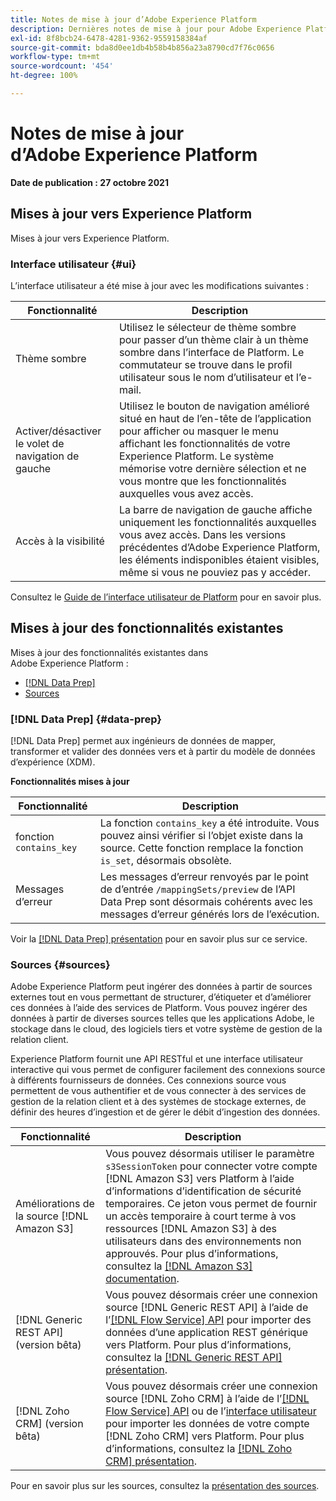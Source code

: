 ```yaml
---
title: Notes de mise à jour d’Adobe Experience Platform
description: Dernières notes de mise à jour pour Adobe Experience Platform.
exl-id: 8f8bcb24-6478-4281-9362-9559158384af
source-git-commit: bda8d0ee1db4b58b4b856a23a8790cd7f76c0656
workflow-type: tm+mt
source-wordcount: '454'
ht-degree: 100%

---
```


# Notes de mise à jour d’Adobe Experience Platform

**Date de publication : 27 octobre 2021**

## Mises à jour vers Experience Platform

Mises à jour vers Experience Platform.

### Interface utilisateur {#ui}

L’interface utilisateur a été mise à jour avec les modifications suivantes :

| Fonctionnalité | Description |
| --- | --- |
| Thème sombre | Utilisez le sélecteur de thème sombre pour passer d’un thème clair à un thème sombre dans l’interface de Platform. Le commutateur se trouve dans le profil utilisateur sous le nom d’utilisateur et l’e-mail.  |
| Activer/désactiver le volet de navigation de gauche | Utilisez le bouton de navigation amélioré situé en haut de l’en-tête de l’application pour afficher ou masquer le menu affichant les fonctionnalités de votre Experience Platform. Le système mémorise votre dernière sélection et ne vous montre que les fonctionnalités auxquelles vous avez accès.  |
| Accès à la visibilité | La barre de navigation de gauche affiche uniquement les fonctionnalités auxquelles vous avez accès. Dans les versions précédentes d’Adobe Experience Platform, les éléments indisponibles étaient visibles, même si vous ne pouviez pas y accéder.  |

Consultez le [Guide de l’interface utilisateur de Platform](../../landing/ui-guide.md) pour en savoir plus. 

## Mises à jour des fonctionnalités existantes

Mises à jour des fonctionnalités existantes dans Adobe Experience Platform :

- [[!DNL Data Prep]](#data-prep)
- [Sources](#sources)

### [!DNL Data Prep] {#data-prep}

[!DNL Data Prep] permet aux ingénieurs de données de mapper, transformer et valider des données vers et à partir du modèle de données d’expérience (XDM). 

**Fonctionnalités mises à jour**

| Fonctionnalité | Description |
| --- | --- |
| fonction `contains_key` | La fonction `contains_key` a été introduite. Vous pouvez ainsi vérifier si l’objet existe dans la source. Cette fonction remplace la fonction `is_set`, désormais obsolète.  |
| Messages d’erreur | Les messages d’erreur renvoyés par le point de d’entrée `/mappingSets/preview` de l’API Data Prep sont désormais cohérents avec les messages d’erreur générés lors de l’exécution.  |

Voir la [[!DNL Data Prep] présentation](../../data-prep/home.md) pour en savoir plus sur ce service.

### Sources {#sources}

Adobe Experience Platform peut ingérer des données à partir de sources externes tout en vous permettant de structurer, d’étiqueter et d’améliorer ces données à l’aide des services de Platform. Vous pouvez ingérer des données à partir de diverses sources telles que les applications Adobe, le stockage dans le cloud, des logiciels tiers et votre système de gestion de la relation client.

Experience Platform fournit une API RESTful et une interface utilisateur interactive qui vous permet de configurer facilement des connexions source à différents fournisseurs de données. Ces connexions source vous permettent de vous authentifier et de vous connecter à des services de gestion de la relation client et à des systèmes de stockage externes, de définir des heures d’ingestion et de gérer le débit d’ingestion des données.

| Fonctionnalité | Description |
| --- | --- |
| Améliorations de la source [!DNL Amazon S3] | Vous pouvez désormais utiliser le paramètre `s3SessionToken` pour connecter votre compte [!DNL Amazon S3] vers Platform à l’aide d’informations d’identification de sécurité temporaires. Ce jeton vous permet de fournir un accès temporaire à court terme à vos ressources [!DNL Amazon S3] à des utilisateurs dans des environnements non approuvés. Pour plus d’informations, consultez la [[!DNL Amazon S3] documentation](../../sources/connectors/cloud-storage/s3.md#prerequisites). |
| [!DNL Generic REST API] (version bêta) | Vous pouvez désormais créer une connexion source [!DNL Generic REST API] à l’aide de l’[[!DNL Flow Service] API](../../sources/tutorials/api/create/protocols/generic-rest.md) pour importer des données d’une application REST générique vers Platform. Pour plus d’informations, consultez la [[!DNL Generic REST API] présentation](../../sources/connectors/protocols/generic-rest.md).  |
| [!DNL Zoho CRM] (version bêta) | Vous pouvez désormais créer une connexion source [!DNL Zoho CRM] à l’aide de l’[[!DNL Flow Service] API](../../sources/tutorials/api/create/crm/zoho.md) ou de l’[interface utilisateur](../../sources/tutorials/ui/create/crm/zoho.md) pour importer les données de votre compte [!DNL Zoho CRM] vers Platform. Pour plus d’informations, consultez la [[!DNL Zoho CRM] présentation](../../sources/connectors/crm/zoho.md). |

Pour en savoir plus sur les sources, consultez la [présentation des sources](../../sources/home.md).
